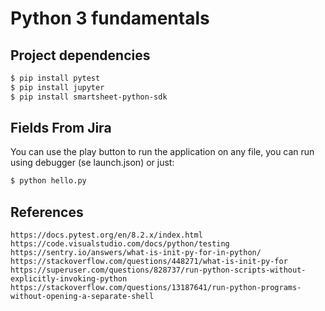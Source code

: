 # Python 3 fundamentals

## Project dependencies

```bash
$ pip install pytest
$ pip install jupyter
$ pip install smartsheet-python-sdk
```

## Fields From Jira

You can use the play button to run the application on any file, you can run using debugger (se launch.json) or just:

```bash
$ python hello.py
```

## References

```
https://docs.pytest.org/en/8.2.x/index.html
https://code.visualstudio.com/docs/python/testing
https://sentry.io/answers/what-is-init-py-for-in-python/
https://stackoverflow.com/questions/448271/what-is-init-py-for
https://superuser.com/questions/828737/run-python-scripts-without-explicitly-invoking-python
https://stackoverflow.com/questions/13187641/run-python-programs-without-opening-a-separate-shell
```